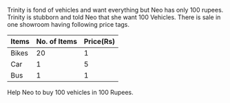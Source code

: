 Trinity is fond of vehicles and want everything but Neo has only 100 rupees. Trinity is stubborn and told Neo that she want 100 Vehicles.
There is sale in one showroom having following price tags.

| Items | No. of Items | Price(Rs) |
| ----- | ------------ | --------- |
| Bikes | 20           | 1         |
| Car   | 1            | 5         |
| Bus   | 1            | 1         |

Help Neo to buy 100 vehicles in 100 Rupees.
